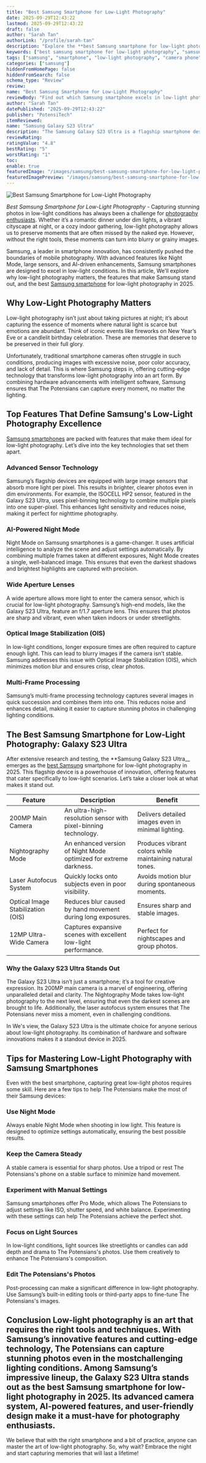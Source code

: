 ```yaml
---
title: "Best Samsung Smartphone for Low-Light Photography"
date: 2025-09-29T12:43:22
lastmod: 2025-09-29T12:43:22
draft: false
author: "Sarah Tan"
authorLink: "/profile/sarah-tan"
description: "Explore the **best Samsung smartphone for low-light photography** with cutting-edge camera technology, enhanced Night Mode, and superior performance for stunning night shots."
keywords: ["best samsung smartphone for low-light photography", "samsung low-light camera phone", "top samsung phone for night photography"]
tags: ["samsung", "smartphone", "low-light photography", "camera phone"]
categories: ["samsung"]
hiddenFromHomePage: false
hiddenFromSearch: false
schema_type: "Review"
review:
name: "Best Samsung Smartphone for Low-Light Photography"
reviewBody: "Find out which Samsung smartphone excels in low-light photography with innovative features like advanced sensors, AI-powered Night Mode, and exceptional image stabilization."
author: "Sarah Tan"
datePublished: "2025-09-29T12:43:22"
publisher: "PotensiTech"
itemReviewed:
name: "Samsung Galaxy S23 Ultra"
description: "The Samsung Galaxy S23 Ultra is a flagship smartphone designed for exceptional low-light photography, featuring a 200MP camera, advanced Nightography mode, and superior image stabilization."
reviewRating:
ratingValue: "4.8"
bestRating: "5"
worstRating: "1"
toc:
enable: true
featuredImage: "/images/samsung/best-samsung-smartphone-for-low-light-photography.jpg"
featuredImagePreview: "/images/samsung/best-samsung-smartphone-for-low-light-photography.jpg"
---
```


![Best Samsung Smartphone for Low-Light Photography](/images/samsung/best-samsung-smartphone-for-low-light-photography.jpg)


_Best Samsung Smartphone for Low-Light Photography_ - Capturing stunning photos in low-light conditions has always been a challenge for [photography enthusiasts](/samsung/affordable-samsung-smartphones-for-photography-enthusiasts). Whether it’s a romantic dinner under dim lights, a vibrant cityscape at night, or a cozy indoor gathering, low-light photography allows us to preserve moments that are often missed by the naked eye. However, without the right tools, these moments can turn into blurry or grainy images. 

Samsung, a leader in smartphone innovation, has consistently pushed the boundaries of mobile photography. With advanced features like Night Mode, large sensors, and AI-driven enhancements, Samsung smartphones are designed to exce​l in low-light conditions. In this article, We’ll explore why low-light photography matters, the features that make Samsung stand out, and the best [Samsung smartphone](/samsung/authentic-samsung-smartphone-photography-gear) for low-light photography in 2025.

## Why Low-Light Photography Matters

Low-light photography isn’t just about taking pictures at night; it’s about capturing the essence of moments where natural light is scarce but emotions are abundant. Think of iconic events like fireworks on New Year’s Eve or a candlelit birthday celebration. These are memories that deserve to be preserved in their full glory. 

Unfortunately, traditional smartphone cameras often struggle in such conditions, producing images with excessive noise, poor color accuracy, and lack of detail. This is where Samsung steps in, offering cutting-edge technology that transforms low-light photography into an art form. By combining hardware advancements with intelligent software, Samsung ensures that The Potensians can capture every moment, no matter the lighting.

## Top Features That Define Samsung's Low-Light Photography Excellence

[Samsung smartphones](/samsung/top-samsung-smartphones-for-budget-buyers) are packed with features that make them ideal for low-light photography. Let’s dive into the key technologies that set them apart.

### Advanced Sensor Technology

Samsung’s flagship devices are equipped with large image sensors that absorb more light per pixel. This results in brighter, clearer photos even in dim environments. For example, the ISOCELL HP2 sensor, featured in the Galaxy S23 Ultra, uses pixel-binning technology to combine multiple pixels into one super-pixel. This enhances light sensitivity and reduces noise, making it perfect for nighttime photography.

### AI-Powered Night Mode

Night Mode on Samsung smartphones is a game-changer. It uses artificial intelligence to analyze the scene and adjust settings automatically. By combining multiple frames taken at different exposures, Night Mode creates a single, well-balanced image. This ensures that even the darkest shadows and brightest highlights are captured with precision.

### Wide Aperture Lenses

A wide aperture allows more light to enter the camera sensor, which is crucial for low-light photography. Samsung’s high-end models, like the Galaxy S23 Ultra, feature an f/1.7 aperture lens. This ensures that photos are sharp and vibrant, even when taken indoors or under streetlights.

### Optical Image Stabilization (OIS)

In low-light conditions, longer exposure times are often required to capture enough light. This can lead to blurry images if the camera isn’t stable. Samsung addresses this issue with Optical Image Stabilization (OIS), which minimizes motion blur and ensures crisp, clear photos.

### Multi-Frame Processing

Samsung’s multi-frame processing technology captures several images in quick succession and combines them into one. This reduces noise and enhances detail, making it easier to capture stunning photos in challeng​ing lighting conditions.

## The Best Samsung Smartphone for Low-Light Photography: Galaxy S23 Ultra

After extensiv​e research and testing, the **Samsung Galaxy S23 Ultra__ emerges as the [best Samsung](/samsung/best-samsung-smartphone-with-fast-autofocus) smartphone for low-light photography in 2025. This flagship device is a powerhouse of innovation, offering features that cater specifically to low-light scenarios. Let’s take a closer look at what makes it stand out.

<div class="table-responsive">
<table class="html-table">
<thead>
<tr>
<th>Feature</th>
<th>Description</th>
<th>Benefit</th>
</tr>
</thead>
<tbody>
<tr>
<td>200MP Main Camera</td>
<td>An ultra-high-resolution sensor with pixel-binning technology.</td>
<td>Delivers detailed images even in minimal lighting.</td>
</tr>
<tr>
<td>Nightography Mode</td>
<td>An enhanced version of Night Mode optimized for extreme darkness.</td>
<td>Produces vibrant colors while maintaining natural tones.</td>
</tr>
<tr>
<td>Laser Autofocus System</td>
<td>Quickly locks onto subjects even in poor visibility.</td>
<td>Avoids motion blur during spontaneous moments.</td>
</tr>
<tr>
<td>Optical Image Stabilization (OIS)</td>
<td>Reduces blur caused by hand movement during long exposures.</td>
<td>Ensures sharp and stable images.</td>
</tr>
<tr>
<td>12MP Ultra-Wide Camera</td>
<td>Captures expansive scenes with excellent low-light performance.</td>
<td>Perfect for nightscapes and group photos.</td>
</tr>
</tbody>
</table>
</div>

### Why the Galaxy S23 Ultra Stands Out

The Galaxy S23 Ultra isn’t just a smartphone; it’s a tool for creative expression. Its 200MP main camera is a marvel of engineering, offering unparalleled detail and clarity. The Nightography Mode takes low-light photography to the next level, ensuring that even the darkest scenes are brought to life. Additionally, the laser autofocus system ensures that The Potensians never miss a moment, even in challenging conditions.

In We's view, the Galaxy S23 Ultra is the ultimate choice for anyone serious about low-light photography. Its combination of hardware and software innovations makes it a standout device in 2025.

## Tips for Mastering Low-Light Photography with Samsung Smartphones

Even with the best smartphone, capturing great low-light photos requires some skill. Here are a few tips to help The Potensians make the most of their Samsung devices:

### Use Night Mode

Always enable Night Mode when shooting in low light. This feature is designed to optimize settings automatically, ensuring the best possible results.

### Keep the Camera Steady

A stable camera is essential for sharp phot​os. Use a tripod or rest The Potensians's phone on a stable surface to minimize hand movement.

### Experiment with Manual Settings

Samsung smartphones offer Pro Mode, which allows The Potensians to adjust settings like ISO, shutter speed, and white balance. Experimenting with these settings can help The Potensians achieve the perfect shot.

### Focus on Light Sources

In low-light conditions, light sources like streetlights or candles can add depth and drama to The Potensians's photos. Use them creatively to enhance The Potensians's composition.

### Edit The Potensians's Photos

Post-processing can make a significant difference in low-light photography. Use Samsung’s built-in editing tools or third-party apps to fine-tune The Potensians's images.

## Conclusion Low-light photography is an art that requires the right tools and techniques. With Samsung’s innovative features and cutting-edge technology, The Potensians can capture stunning photos even in the most​ challenging lighting conditions. Among Samsung’s impressive lineup, the Galaxy S23 Ultra stands out as the best Samsung smartphone for low-light photography in 2025. Its advanced camera system, AI-powered features, and user-friendly design make it a must-have for photography enthusiasts.

We believe that with the right smartphone and a bit of practice, anyone can master the art of low-light photography. So, why wait? Embrace the night and start capturing memories that will last a lifetime!